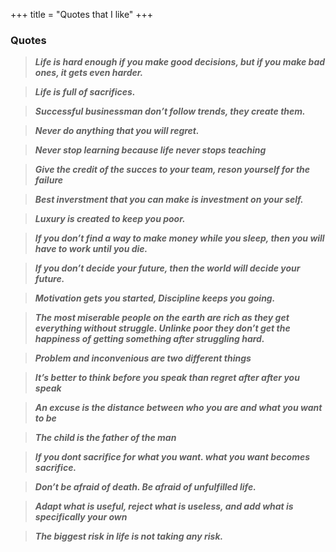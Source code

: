 +++
title = "Quotes that I like"
+++

### Quotes

> ***Life is hard enough if you make good decisions, but if you make bad ones, it gets even harder.***
> 

> ***Life is full of sacrifices.***
> 

> ***Successful businessman don’t follow trends, they create them.***
> 

> ***Never do anything that you will regret.***
> 

> ***Never stop learning because life never stops teaching***
> 

> ***Give the credit of the succes to your team, reson yourself for the failure***
> 

> ***Best inverstment that you can make is investment on your self.***
> 

> ***Luxury is created to keep you poor.***
> 

> ***If you don’t find a way to make money while you sleep, then you will have to work until you die.***
> 

> ***If you don’t decide your future, then the world will decide your future.***
> 

> ***Motivation gets you started, Discipline keeps you going.***
> 

> ***The most miserable people on the earth are rich as they get everything without struggle. Unlinke poor they don’t get the happiness of getting something after struggling hard.***
> 

> ***Problem and inconvenious are two different things***
> 

> ***It’s better to think before you speak than regret after after you speak***
> 

> ***An excuse is the distance between who you are and what you want to be***
> 

> ***The child is the father of the man***
> 

> ***If you dont sacrifice for what you want. what you want becomes sacrifice.***
> 

> ***Don’t be afraid of death. Be  afraid of unfulfilled life.***
> 

> ***Adapt what is useful, reject what is useless, and add what is specifically your own***
> 

> ***The biggest risk in life is not taking any risk.***
>